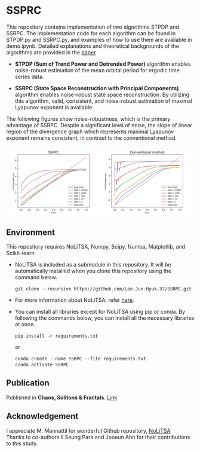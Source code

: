 # SSPRC

This repository contains implementation of two algorithms STPDP and SSRPC.
The implementation code for each algorithm can be found in STPDP.py and SSRPC.py, and examples of how to use them are available in demo.ipynb.
Detailed explanations and theoretical backgrounds of the algorithms are provided in the [paper](#publication)

- **STPDP (Sum of Trend Power and Detrended Power)** algorithm
enables noise-robust estimation of the mean orbital period for ergodic time series data.

- **SSRPC (State Space Reconstruction with Principal Components)** algorithm
enables noise-robust state space reconstruction.
By utilizing this algorithm, valid, consistent, and noise-robust estimation of maximal Lyapunov exponent is available.

The following figures show noise-robustness, which is the primary advantage of SSRPC.
Despite a significant level of noise, the slope of linear region of the divergence graph which represents maximal Lyapunov exponent remains consistent, in contrast to the conventional method.  

<p float="left">
  <img src="figures/ssrpc.jpg?raw=true" width="49.0%" />
  <img src="figures/conventional.jpg?raw=true" width="49.0%" />
</p>

## Environment

This repository requires NoLiTSA, Numpy, Scipy, Numba, Matplotlib, and Scikit-learn

- NoLiTSA is included as a submodule in this repository. It will be automatically installed when you clone this repository using the command below.

  ```commandline
  git clone --recursive https://github.com/Lee-Jun-Hyuk-37/SSRPC.git
  ```

- For more information about NoLiTSA, refer [here](https://github.com/manu-mannattil/nolitsa/tree/master#installation).

- You can install all libraries except for NoLiTSA using pip or conda. By following the commands below, you can install all the necessary libraries at once.

  ```commandline
  pip install -r requirements.txt
  ```

  or

  ```commandline
  conda create --name SSRPC --file requirements.txt
  conda activate SSRPC
  ```

## Publication

Published in **Chaos, Solitons & Fractals**. [Link](https://www.sciencedirect.com/science/article/pii/S0960077923008172)

## Acknowledgement

I appreciate M. Mannattil for wonderful Github repository, [NoLiTSA](https://github.com/manu-mannattil/nolitsa)  
Thanks to co-authors Il Seung Park and Jooeun Ahn for their contributions to this study.
